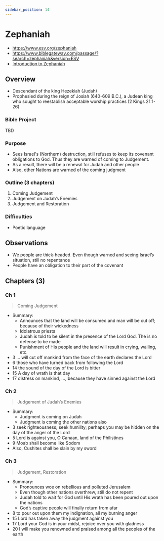 ```yaml
---
sidebar_position: 14
---
```


# Zephaniah

- https://www.esv.org/zephaniah
- https://www.biblegateway.com/passage/?search=zephaniah&version=ESV
- [Introduction to Zephaniah](https://www.esv.org/resources/esv-global-study-bible/introduction-to-zephaniah)

## Overview

- Descendant of the king Hezekiah (Judah) 
- Prophesied during the reign of Josiah (640-609 B.C.), a Judean king who sought to reestablish acceptable worship practices (2 Kings 21:1-26)

### Bible Project
TBD

### Purpose

- Sees Israel's (Northern) destruction, still refuses to keep its covenant obligations to God. Thus they are warned of coming to Judgement. 
- As a result, there will be a renewal for Judah and other people
- Also, other Nations are warned of the coming judgment 

### Outline (3 chapters)

1. Coming Judgement
2. Judgement on Judah’s Enemies
3. Judgement and Restoration 

### Difficulties

- Poetic language 

## Observations

- We people are thick-headed. Even though warned and seeing Israel’s situation, still no repentance
- People have an obligation to their part of the covenant 

## Chapters (3)


### Ch 1 
> Coming Judgement

- Summary:
  - Announces that the land will be consumed and man will be cut off; because of their wickedness
  - Idolatrous priests 
  - Judah is told to be silent in the presence of the Lord God. The is no defense to be made
  - Punishment of His people and the land will result in crying, wailing, etc. 
- 3 ... will cut off mankind from the face of the earth declares the Lord
- 6 those who have turned back from following the Lord
- 14 the sound of the day of the Lord is bitter
- 15 A day of wrath is that day
- 17 distress on mankind, ..., because they have sinned against the Lord

### Ch 2 
> Judgement of Judah’s Enemies

- Summary:
  - Judgment is coming on Judah
  - Judgment is coming the other nations also
- 3 seek righteousness; seek humility; perhaps you may be hidden on the day of the anger of the Lord
- 5 Lord is against you, O Canaan, land of the Philistines
- 9 Moab shall become like Sodom
- Also, Cushites shall be slain by my sword

### Ch 3 
> Judgement, Restoration

- Summary:
  - Pronounces woe on rebellious and polluted Jerusalem
  - Even though other nations overthrew, still do not repent
  - Judah told to wait for God until His wrath has been poured out upon the nations
  - God’s captive people will finally return from afar
- 8 to pour out upon them my indignation, all my burning anger
- 15 Lord has taken away the judgment against you
- 17 Lord your God is in your midst, rejoice over you with gladness
- 20 I will make you renowned and praised among all the peoples of the earth
